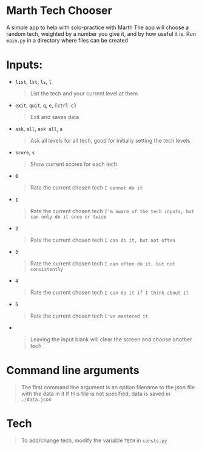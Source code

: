 # Marth Tech Chooser
A simple app to help with solo-practice with Marth
The app will choose a random tech, weighted by a number you give it, and by how useful it is.
Run `main.py` in a directory where files can be created

# Inputs:
- `list`, `lst`, `ls`, `l`
    > List the tech and your current level at them

- `exit`, `quit`, `q`, `e`, `[ctrl-c]`
    > Exit and saves data

- `ask`, `all`, `ask all`, `a`
    > Ask all levels for all tech, good for initially setting the tech levels

- `score`, `s`
    > Show current scores for each tech

- `0`
    > Rate the current chosen tech `I cannot do it`

- `1`
    > Rate the current chosen tech `I'm aware of the tech inputs, but can only do it once or twice`

- `2`
    > Rate the current chosen tech `I can do it, but not often`

- `3`
    > Rate the current chosen tech `I can often do it, but not consistently`

- `4`
    > Rate the current chosen tech `I can do it if I think about it`

- `5`
    > Rate the current chosen tech `I've mastered it`

- ` `
    > Leaving the input blank will clear the screen and choose another tech

# Command line arguments
> The first command line argument is an option filename to the json file with the data in it
> If this file is not specified, data is saved in `./data.json`

# Tech
> To add/change tech, modify the variable `TECH` in `consts.py`
